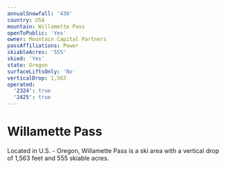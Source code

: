 ```yaml
---
annualSnowfall: '430'
country: USA
mountain: Willamette Pass
openToPublic: 'Yes'
owner: Mountain Capital Partners
passAffiliations: Power
skiableAcres: '555'
skied: 'Yes'
state: Oregon
surfaceLiftsOnly: 'No'
verticalDrop: 1,563
operated:
  '2324': true
  '2425': true
---
```



# Willamette Pass

Located in U.S. - Oregon, Willamette Pass is a ski area with a vertical drop of 1,563 feet and 555 skiable acres.
